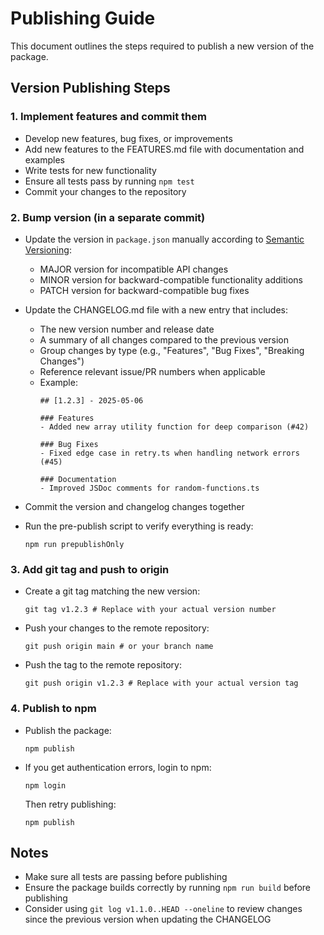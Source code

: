 # Publishing Guide

This document outlines the steps required to publish a new version of the package.

## Version Publishing Steps

### 1. Implement features and commit them

- Develop new features, bug fixes, or improvements
- Add new features to the FEATURES.md file with documentation and examples
- Write tests for new functionality
- Ensure all tests pass by running `npm test`
- Commit your changes to the repository

### 2. Bump version (in a separate commit)

- Update the version in `package.json` manually according to [Semantic Versioning](https://semver.org/):
  - MAJOR version for incompatible API changes
  - MINOR version for backward-compatible functionality additions
  - PATCH version for backward-compatible bug fixes
- Update the CHANGELOG.md file with a new entry that includes:
  - The new version number and release date
  - A summary of all changes compared to the previous version
  - Group changes by type (e.g., "Features", "Bug Fixes", "Breaking Changes")
  - Reference relevant issue/PR numbers when applicable
  - Example:
    ```
    ## [1.2.3] - 2025-05-06
    
    ### Features
    - Added new array utility function for deep comparison (#42)
    
    ### Bug Fixes
    - Fixed edge case in retry.ts when handling network errors (#45)
    
    ### Documentation
    - Improved JSDoc comments for random-functions.ts
    ```
- Commit the version and changelog changes together

- Run the pre-publish script to verify everything is ready:
  ```
  npm run prepublishOnly
  ```

### 3. Add git tag and push to origin

- Create a git tag matching the new version:
  ```
  git tag v1.2.3 # Replace with your actual version number
  ```
- Push your changes to the remote repository:
  ```
  git push origin main # or your branch name
  ```
- Push the tag to the remote repository:
  ```
  git push origin v1.2.3 # Replace with your actual version tag
  ```

### 4. Publish to npm

- Publish the package:
  ```
  npm publish
  ```
- If you get authentication errors, login to npm:
  ```
  npm login
  ```
  Then retry publishing:
  ```
  npm publish
  ```

## Notes

- Make sure all tests are passing before publishing
- Ensure the package builds correctly by running `npm run build` before publishing
- Consider using `git log v1.1.0..HEAD --oneline` to review changes since the previous version when updating the CHANGELOG